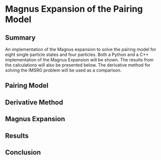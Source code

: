 # Magnus Expansion of the Pairing Model

## Summary
An implementation of the Magnus expansion to solve the pairing model for eight single 
particle states and four particles.  Both a Python and a C++ implementation of the Magnus 
Expansion will be shown.  The results from the calculations will also be presented below.
The derivative method for solving the IMSRG problem will be used as a comparison.

## Pairing Model 

## Derivative Method

## Magnus Expansion

## Results

## Conclusion
